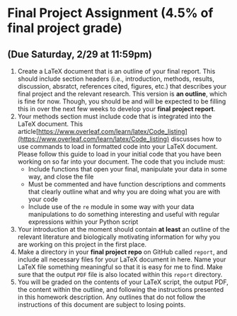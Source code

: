 # Final Project Assignment (4.5% of final project grade)
## (Due Saturday, 2/29 at 11:59pm)

1. Create a LaTeX document that is an outline of your final report. This should include section headers (i.e., introduction, methods, results, discussion, absratct, references cited, figures, etc.) that describes your final project and the relevant research. This version is **an outline**, which is fine for now. Though, you should be and will be expected to be filling this in over the next few weeks to develop your **final project report**. 
2. Your methods section must include code that is integrated into the LaTeX document. This article[https://www.overleaf.com/learn/latex/Code_listing](https://www.overleaf.com/learn/latex/Code_listing) discusses how to use commands to load in formatted code into your LaTeX document. Please follow this guide to load in your initial code that you have been working on so far into your document. The code that you include must:
   - Include functions that open your final, manipulate your data in some way, and close the file
   - Must be commented and have function descriptions and comments that clearly outline what and why you are doing what you are with your code
   - Include use of the `re` module in some way with your data manipulations to do something interesting and useful with regular expressions within your Python script
3. Your introduction at the moment should contain **at least** an outline of the relevant literature and biologically motivating information for why you are working on this project in the first place.
4. Make a directory in your **final project repo** on GitHub called `report`, and include all necessary files for your LaTeX document in here. Name your LaTeX file something meaningful so that it is easy for me to find. Make sure that the output `PDF` file is also located within this `report` directory.
5. You will be graded on the contents of your LaTeX script, the output PDF, the content within the outline, and following the instructions presented in this homework description. Any outlines that do not follow the instructions of this document are subject to losing points.
 
